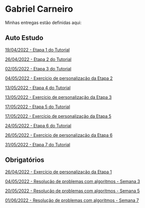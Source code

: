 # Gabriel Carneiro
Minhas entregas estão definidas aqui:
## Auto Estudo
<a href="https://github.com/Intelihub/Template_Aluno/blob/main/02_AUT_EST_ENTREGA/Coloque%20aqui%20as%20entregas%20do%20seu%20auto%20estudo.rtf"> 19/04/2022 - Etapa 1 do Tutorial </a>

<a href="https://github.com/gbcarneiro/modulo-2/tree/main/02_TUTORIAL/Semana%202"> 26/04/2022 - Etapa 2 do Tutorial </a>

<a href="https://github.com/gbcarneiro/modulo-2/tree/main/02_TUTORIAL/Semana%203"> 02/05/2022 - Etapa 3 do Tutorial </a>

<a href="https://github.com/gbcarneiro/modulo-2/tree/main/02_TUTORIAL/Semana%203"> 04/05/2022 -  Exercício de personalização da Etapa 2</a>

<a href="https://github.com/gbcarneiro/modulo-2/tree/main/02_TUTORIAL/Semana%204"> 13/05/2022 - Etapa 4 do Tutorial </a>

<a href="https://github.com/gbcarneiro/modulo-2/tree/main/03_AUT_EST_ENTREGA/Semana%204"> 13/05/2022 -  Exercício de personalização da Etapa 3</a>

<a href="https://github.com/gbcarneiro/modulo-2/tree/main/02_TUTORIAL/Semana%205"> 17/05/2022 - Etapa 5 do Tutorial </a>

<a href="https://github.com/gbcarneiro/modulo-2/tree/main/03_AUT_EST_ENTREGA/Semana%205"> 17/05/2022 -  Exercício de personalização da Etapa 5</a>

<a href="https://github.com/gbcarneiro/modulo-2/tree/main/02_TUTORIAL/Semana%206"> 24/05/2022 - Etapa 6 do Tutorial </a>

<a href="https://github.com/gbcarneiro/modulo-2/tree/main/03_AUT_EST_ENTREGA/Semana%206"> 26/05/2022 -  Exercício de personalização da Etapa 6</a>

<a href="https://github.com/gbcarneiro/modulo-2/tree/main/02_TUTORIAL/Semana%207"> 31/05/2022 - Etapa 7 do Tutorial </a>

## Obrigatórios
<a href="https://github.com/gbcarneiro/modulo-2/tree/main/03_AUT_EST_ENTREGA/Semana%202"> 26/04/2022 - Exercício de personalização da Etapa 1 </a>

<a href="https://github.com/gbcarneiro/modulo-2/tree/main/04_AUT_EST_EX_OBRIGATORIOS/Semana%203"> 04/05/2022 - Resolução de problemas com algoritmos - Semana 3 </a>

<a href="https://github.com/gbcarneiro/modulo-2/tree/main/04_AUT_EST_EX_OBRIGATORIOS/Semana%205"> 20/05/2022 - Resolução de problemas com algoritmos - Semana 5 </a>

<a href="https://github.com/gbcarneiro/modulo-2/tree/main/04_AUT_EST_EX_OBRIGATORIOS/Semana%207"> 01/06/2022 - Resolução de problemas com algoritmos - Semana 7 </a>

